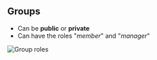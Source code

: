 ## Groups

- Can be **public** or **private**
- Can have the roles "*member*" and "*manager*"

![Group roles](css/img/grouproles.png)
